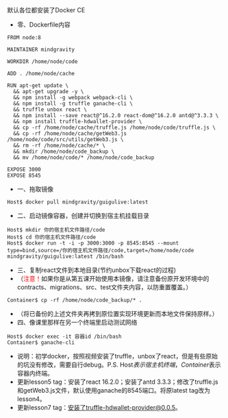 默认各位都安装了Docker CE
- 零、Dockerfile内容
```
FROM node:8

MAINTAINER mindgravity

WORKDIR /home/node/code

ADD . /home/node/cache

RUN apt-get update \
  && apt-get upgrade -y \
  && npm install -g webpack webpack-cli \
  && npm install -g truffle ganache-cli \
  && truffle unbox react \
  && npm install --save react@^16.2.0 react-dom@^16.2.0 antd@^3.3.3 \
  && npm install truffle-hdwallet-provider \
  && cp -rf /home/node/cache/truffle.js /home/node/code/truffle.js \
  && cp -rf /home/node/cache/getWeb3.js /home/node/code/src/utils/getWeb3.js \
  && rm -rf /home/node/cache/* \
  && mkdir /home/node/code_backup \
  && mv /home/node/code/* /home/node/code_backup

EXPOSE 3000
EXPOSE 8545
```
- 一、拖取镜像
```
Host$ docker pull mindgravity/guigulive:latest
```
- 二、启动镜像容器，创建并切换到宿主机挂载目录
```
Host$ mkdir 你的宿主机文件路径/code
Host$ cd 你的宿主机文件路径/code
Host$ docker run -t -i -p 3000:3000 -p 8545:8545 --mount type=bind,source=/你的宿主机文件路径/code,target=/home/node/code mindgravity/guigulive:latest /bin/bash
```
- 三、复制react文件到本地目录(节约unbox下载react的过程)
- （<font color=red>注意！</font>如果你是从第五课开始使用本镜像，请注意备份原开发环境中的contracts、migrations、src、test文件夹内容，以防重置覆盖。）
```
Container$ cp -rf /home/node/code_backup/* .
```
- （将已备份的上述文件夹再拷到原位置实现环境更新而本地文件保持原样。）
- 四、像课里那样在另一个终端里启动测试网络
```
Host$ docker exec -it 容器id /bin/bash
Container$ ganache-cli
```
- 说明：初学docker，按照视频安装了truffle，unbox了react，但是有些原始的坑没有修改，需要自行debug。P.S. Host$表示宿主机终端，Container$表示容器内终端。
- 更新lesson5 tag：安装了react 16.2.0；安装了antd 3.3.3；修改了truffle.js和getWeb3.js文件，默认使用ganache的8545端口。将原latest tag改为lesson4。
- 更新lesson7 tag：安装了truffle-hdwallet-provider@0.0.5。
